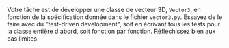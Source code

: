 Votre tâche est de développer une classe de vecteur 3D, `Vector3`, en fonction de la spécification donnée dans le fichier `vector3.py`.
Essayez de le faire avec du "test-driven development", soit en écrivant tous les tests pour la classe entière d'abord, soit fonction par fonction.
Réfléchissez bien aux cas limites.
